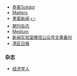 - [奇客Solidot](https://www.solidot.org/)
- [Matters](https://matters.news/)
- [黑客新闻](https://news.ycombinator.com) [👉](https://hn-omega.vercel.app/)
- [期刊杂志](http://new-qk.lifves.com/wap.php?url=aHR0cCUzQSUyRiUyRm5ldy1xay5saWZ2ZXMuY29tJTJGY29udGVudC5waHAlM0Z1cmwlM0RPVEl5TWpFeU1ESnJlbXA2UkRNbFpHbEdNeVZrWVdWeUxYUjRaWFJHTWlWaFoyRnRSaklsWTNCR01pVnRiMk11Ym1GcmFYRXVjM0JrTG1kemRIaGtibXBHTWlWR01pVkJNeVZ3ZEhSbw==)
- [Medium](https://medium.com/)
- [新闻实验室微信公众号文章备份](https://newslab2020.github.io/Collection/)
- [湾区日报](https://wanqu.co/issues/)

### 杂志

- [经济学人](https://emagazine.link/category/new/4)

<!-- ### 播客

- [静说日本·徐静波](https://zh.player.fm/series/1282701)

- [一席](https://player.fm/series/106944)

- [新闻酸菜馆](https://zh.player.fm/series/xin-wen-suan-cai-guan)

- [软件那些事儿](https://zh.player.fm/series/ruan-jian-na-xie-shi-er)

- [极客方式](https://zh.player.fm/series/series-178210)

- [子曰](https://www.ximalaya.com/keji/2772427/)

- [冰枫大叔](https://www.ximalaya.com/search/%E5%86%B0%E6%9E%AB%E5%A4%A7%E5%8F%94)

- [千里共良宵](https://www.ximalaya.com/qinggan/32175088/)

- [科学史评话](https://www.ximalaya.com/zhubo/10946830/)

- [科学有故事](https://www.ximalaya.com/zhubo/46980604)

- [古哥古点](https://www.ximalaya.com/lishi/4792795/) -->
